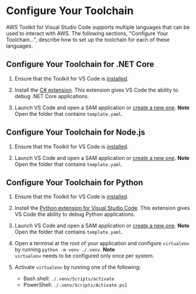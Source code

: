 # Configure Your Toolchain<a name="setup-toolchain"></a>

AWS Toolkit for Visual Studio Code supports multiple languages that can be used to interact with AWS\. The following sections, "Configure Your Toolchain\.\.\.", describe how to set up the toolchain for each of these languages\.

## Configure Your Toolchain for \.NET Core<a name="setup-toolchain-for-net"></a>

1. Ensure that the Toolkit for VS Code is [installed](setup-toolkit.md#setup-install)\.

1. Install the [C\# extension](https://marketplace.visualstudio.com/items?itemName=ms-vscode.csharp)\. This extension gives VS Code the ability to debug \.NET Core applications\.

1. Launch VS Code and open a SAM application or [create a new one](create-sam.md#create-serverless-app)\.
**Note**  
Open the folder that contains `template.yaml`\.

## Configure Your Toolchain for Node\.js<a name="setup-toolchain-for-node"></a>

1. Ensure that the Toolkit for VS Code is [installed](setup-toolkit.md#setup-install)\.

1. Launch VS Code and open a SAM application or [create a new one](create-sam.md#create-serverless-app)\.
**Note**  
Open the folder that contains `template.yaml`\.

## Configure Your Toolchain for Python<a name="setup-toolchain-for-python"></a>

1. Ensure that the Toolkit for VS Code is [installed](setup-toolkit.md#setup-install)\.

1. Install the [Python extension for Visual Studio Code](https://marketplace.visualstudio.com/items?itemName=ms-python.python)\. This extension gives VS Code the ability to debug Python applications\.

1. Launch VS Code and open a SAM application or [create a new one](create-sam.md#create-serverless-app)\.
**Note**  
Open the folder that contains `template.yaml`\.

1. Open a terminal at the root of your application and configure `virtualenv` by running `python -m venv ./.venv`\.
**Note**  
`virtualenv` needs to be configured only once per system\.

1. Activate `virtualenv` by running one of the following:
   + Bash shell: `./.venv/Scripts/activate`
   + PowerShell: `./.venv/Scripts/Activate.ps1`
